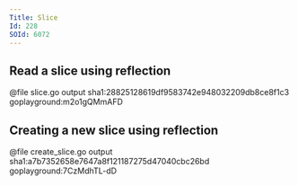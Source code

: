 ```yaml
---
Title: Slice
Id: 228
SOId: 6072
---
```


## Read a slice using reflection

@file slice.go output sha1:28825128619df9583742e948032209db8ce8f1c3 goplayground:m2o1gQMmAFD

## Creating a new slice using reflection

@file create_slice.go output sha1:a7b7352658e7647a8f121187275d47040cbc26bd goplayground:7CzMdhTL-dD
